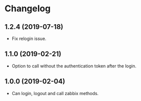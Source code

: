 # Changelog

## 1.2.4 (2019-07-18)

-   Fix relogin issue.

## 1.1.0 (2019-02-21)

-   Option to call without the authentication token after the login.

## 1.0.0 (2019-02-04)

-   Can login, logout and call zabbix methods.
